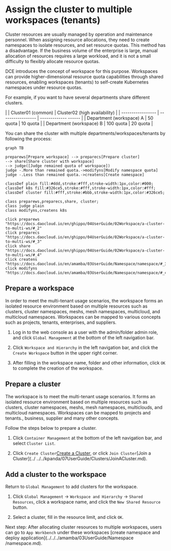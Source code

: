 # Assign the cluster to multiple workspaces (tenants)

Cluster resources are usually managed by operation and maintenance personnel. When assigning resource allocations, they need to create namespaces to isolate resources, and set resource quotas.
This method has a disadvantage. If the business volume of the enterprise is large, manual allocation of resources requires a large workload, and it is not a small difficulty to flexibly allocate resource quotas.

DCE introduces the concept of workspace for this purpose. Workspaces can provide higher-dimensional resource quota capabilities through shared resources, enabling workspaces (tenants) to self-create Kubernetes namespaces under resource quotas.

For example, if you want to have several departments share different clusters.

| | Cluster01 (common) | Cluster02 (high availability) |
| ----------------- | ----------------- | ------------- ------ |
| Department (workspace) A | 50 quota | 10 quota |
| Department (workspace) B | 100 quota | 20 quota |

You can share the cluster with multiple departments/workspaces/tenants by following the process:

```mermaid
graph TB

preparews[Prepare workspace] --> preparecs[Prepare cluster]
--> share[Share cluster with workspace]
--> judge([Judge remained quota of workspace])
judge -.More than remained quota.->modifyns[Modify namespace quota]
judge -.Less than remained quota.->createns[Create namespace]

classDef plain fill:#ddd,stroke:#fff,stroke-width:1px,color:#000;
classDef k8s fill:#326ce5,stroke:#fff,stroke-width:1px,color:#fff;
classDef cluster fill:#fff,stroke:#bbb,stroke-width:1px,color:#326ce5;

class preparews,preparecs,share, cluster;
class judge plain
class modifyns,createns k8s

click preparews "https://docs.daocloud.io/en/ghippo/04UserGuide/02Workspace/a-cluster-to-multi-ws/#_2"
click preparecs "https://docs.daocloud.io/en/ghippo/04UserGuide/02Workspace/a-cluster-to-multi-ws/#_3"
click share "https://docs.daocloud.io/en/ghippo/04UserGuide/02Workspace/a-cluster-to-multi-ws/#_4"
click createns "https://docs.daocloud.io/en/amamba/03UserGuide/Namespace/namespace/#_3"
click modifyns "https://docs.daocloud.io/en/amamba/03UserGuide/Namespace/namespace/#_4"
```

## Prepare a workspace

In order to meet the multi-tenant usage scenarios, the workspace forms an isolated resource environment based on multiple resources such as clusters, cluster namespaces, meshs, mesh namespaces, multicloud, and multicloud namespaces.
Workspaces can be mapped to various concepts such as projects, tenants, enterprises, and suppliers.

1. Log in to the web console as a user with the admin/folder admin role, and click `Global Management` at the bottom of the left navigation bar.

    

1. Click `Workspace and Hierarchy` in the left navigation bar, and click the `Create Workspace` button in the upper right corner.

    

1. After filling in the workspace name, folder and other information, click `OK` to complete the creation of the workspace.

    

## Prepare a cluster

The workspace is to meet the multi-tenant usage scenarios. It forms an isolated resource environment based on multiple resources such as clusters, cluster namespaces, meshs, mesh namespaces, multiclouds, and multicloud namespaces. Workspaces can be mapped to projects and tenants., business, supplier and many other concepts.

Follow the steps below to prepare a cluster.

1. Click `Container Management` at the bottom of the left navigation bar, and select `Cluster List`.

    

1. Click `Create Cluster`[Create a Cluster](../../../kpanda/07UserGuide/Clusters/CreateCluster.md), or click `Join Cluster`[Join a Cluster](../ ../../kpanda/07UserGuide/Clusters/JoinACluster.md).

## Add a cluster to the workspace

Return to `Global Management` to add clusters for the workspace.

1. Click `Global Management` -> `Workspace and Hierarchy` -> `Shared Resources`, click a workspace name, and click the `New Shared Resource` button.

    

1. Select a cluster, fill in the resource limit, and click `OK`.

    

Next step: After allocating cluster resources to multiple workspaces, users can go to `App Workbench` under these workspaces [create namespace and deploy application](../../../amamba/03UserGuide/Namespace /namespace.md).